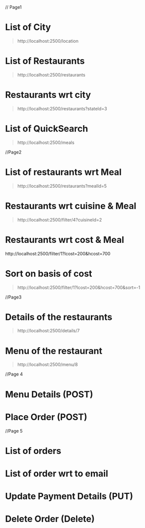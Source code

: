 // Page1

# List of City
> http://localhost:2500/location
# List of Restaurants
> http://localhost:2500/restaurants
# Restaurants wrt city
> http://localhost:2500/restaurants?stateId=3
# List of QuickSearch
> http://localhost:2500/meals

//Page2

# List of restaurants wrt Meal
> http://localhost:2500/restaurants?mealId=5
# Restaurants wrt cuisine & Meal
> http://localhost:2500/filter/4?cuisineId=2
# Restaurants wrt cost & Meal
http://localhost:2500/filter/1?lcost=200&hcost=700
# Sort on basis of cost
> http://localhost:2500/filter/1?lcost=200&hcost=700&sort=-1

//Page3

# Details of the restaurants
> http://localhost:2500/details/7
# Menu of the restaurant
> http://localhost:2500/menu/8


//Page 4

# Menu Details (POST)
# Place Order (POST)

//Page 5

# List of orders
# List of order wrt to email
# Update Payment Details (PUT)
# Delete Order (Delete)
